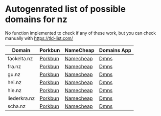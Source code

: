 # Autogenrated list of possible domains for nz

No function implemented to check if any of these work, but you can check manually with https://tld-list.com/

| Domain | Porkbun | NameCheap | Domains App |
|---|---|---|---|
| fackelta.nz | [Porkbun](https://porkbun.com/checkout/search?prb=e814663da1&tlds=&idnLanguage=&search=search&q=fackelta.nz) | [Namecheap](https://www.namecheap.com/domains/registration/results/?domain=fackelta.nz) | [Dmns](https://dmns.app/domains?q=fackelta.nz) |
| fra.nz | [Porkbun](https://porkbun.com/checkout/search?prb=e814663da1&tlds=&idnLanguage=&search=search&q=fra.nz) | [Namecheap](https://www.namecheap.com/domains/registration/results/?domain=fra.nz) | [Dmns](https://dmns.app/domains?q=fra.nz) |
| gu.nz | [Porkbun](https://porkbun.com/checkout/search?prb=e814663da1&tlds=&idnLanguage=&search=search&q=gu.nz) | [Namecheap](https://www.namecheap.com/domains/registration/results/?domain=gu.nz) | [Dmns](https://dmns.app/domains?q=gu.nz) |
| hei.nz | [Porkbun](https://porkbun.com/checkout/search?prb=e814663da1&tlds=&idnLanguage=&search=search&q=hei.nz) | [Namecheap](https://www.namecheap.com/domains/registration/results/?domain=hei.nz) | [Dmns](https://dmns.app/domains?q=hei.nz) |
| hie.nz | [Porkbun](https://porkbun.com/checkout/search?prb=e814663da1&tlds=&idnLanguage=&search=search&q=hie.nz) | [Namecheap](https://www.namecheap.com/domains/registration/results/?domain=hie.nz) | [Dmns](https://dmns.app/domains?q=hie.nz) |
| liederkra.nz | [Porkbun](https://porkbun.com/checkout/search?prb=e814663da1&tlds=&idnLanguage=&search=search&q=liederkra.nz) | [Namecheap](https://www.namecheap.com/domains/registration/results/?domain=liederkra.nz) | [Dmns](https://dmns.app/domains?q=liederkra.nz) |
| scha.nz | [Porkbun](https://porkbun.com/checkout/search?prb=e814663da1&tlds=&idnLanguage=&search=search&q=scha.nz) | [Namecheap](https://www.namecheap.com/domains/registration/results/?domain=scha.nz) | [Dmns](https://dmns.app/domains?q=scha.nz) |
